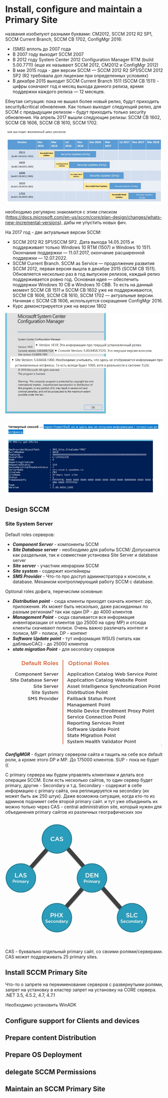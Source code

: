 # Install, configure and maintain a Primary Site
названия изобилуют разными буквами: CM2012, SCCM 2012 R2 SP1, SCCM Current Branch, SCCM CB 1702, ConfigMgr 2016: 
- (SMS) вплоть до 2007 года
- В 2007 году выходит SCCM 2007
- В 2012 году System Center 2012 Configuration Manager RTM (build 5.00.7711) (еще их называют SCCM 2012, CM2012 и ConfigMgr 2012)
- В мае 2015 года - две версии SCCM — SCCM 2012 R2 SP1/SCCM 2012 SP2 (R2 требовала доп лицензии при определенных условиях)
- В декабре 2015 выходит SCCM Current Branch 1511 (SCCM CB 1511) - цифры означают год и месяц выхода данного релиза, время поддержки каждого релиза — 12 месяцев. 

Ебнутая ситуация: пока не вышел более новый релиз, будут приходить security&critical обновления. Как только выходит следующий релиз, для SCCM с предыдущим релизом – будут приходить только security обновления. На апрель 2017 вышли следующие релизы: SCCM CB 1602, SCCM CB 1606, SCCM CB 1610, SCCM 1702. 

![](./pictures/03.jpg) 

необходимо регулярно знакомится с этим списком (https://docs.microsoft.com/en-us/sccm/core/plan-design/changes/whats-new-incremental-versions), дабы не упустить новых фич.

На 2017 год - две актуальные версии SCCM:
- SCCM 2012 R2 SP1/SCCM SP2. Дата выхода 14.05.2015 и поддерживает только Windows 10 RTM (1507) и Windows 10 1511. Окончание поддержки — 11.07.2017, окончание расширенной поддержки — 12.07.2022.
- SCCM Current Branch. SCCM as Service — продолжение развития SCCM 2012, первая версия вышла в декабре 2015 (SCCM CB 1511). Обновляется несколько раз в год выпуском релизов, каждый релиз поддерживается ровно год. Основная идея — обеспечить поддержки Windows 10 CB и Windows 10 CBB. То есть на данный момент SCCM CB 1511 и SCCM CB 1602 уже не поддерживаются, SCCM CB 1606, SCCM CB 1610, SCCM 1702 — актуальные версии. Начиная с SCCM CB 1606, используется сокращение ConfigMgr 2016.
- Курс демонстрируется уже на версии 1802

![](./pictures/04.jpg) 

![](./pictures/05.jpg) 

## Design SCCM
### Site System Server
Default roles серверов:
   - ___Component Server___ - компоненты SCCM
   - ___Site Database server___ - необходимо для работы SCCM/ Допускается как раздельная, так и совместная установка Site Server и database server
   - ___Site server___ - участник иенрархии SCCM
   - ___Site system___ - содержит контейнеры
   - ___SMS Provider___ - Что-то про доступ администратора к консоли, к database. Механизм контроллирующий работу SCCM с database.

Optional roles дофига, перечислим основные:
   - ___Distribution point___ - сюда клиенты приходят скачать контент: zip, приложения. Их может быть несколько, даже раскиданных по разным регионам? так как один DP - до 4000 клиентов
   - ___Management Point___ - сюда сваливается вся информация инвентаризации от клиентов (до 25000 на одну MP) и отсюда клиенты скачивают полиси. Очень важно различать контент и полиси, MP - полиси, DP - контент
   - ___Software Update point___ - тут информация WSUS (читать как даблвьюСАС) - до 25000 клиентов
   - ___state migration Point___ - для secondary серверов

![](./pictures/01.jpg)   

___ConfigMGR___ - будет primary сервером сайта и тащить на себе все default роли, а кроме этого DP и MP. До 175000 клиентов. SUP - пока не будет ((

С primary сервера мы будем управлять клиентами и делать все операции SCCM. Если есть несколько сайтов, то один сервер будет primary, другие - Secondary и т.д. Secondary - содержат в себе информацию с primary сайта, она реплицируется на secondary (их может быть аж 250 штук). Даже возможна ситуация, когда кто-то из админов поднимет себе второй primary сайт. и тут уже объединить их можно только через CAS - central administration site, который нужен для объединения primary сайтов из различных географических зон

![](./pictures/02.jpg)

CAS - буквально отдельный primary сайт, со своими ролями/серверами. CAS может поддерживать 25 primary sites.

## Install SCCM Primary Site

Что-то о запрете на переименование серверов с развернутыми ролями, запрет на установку в кластер запрет на установку на CORE сервера. .NET 3.5, 4.5.2, 4.7, 4.7.1

Необходимо установить WinADK

## Configure support for Clients and devices

## Prepare content Distribution

## Prepare OS Deployment

## delegate SCCM Permissions

## Maintain an SCCM Primary Site
